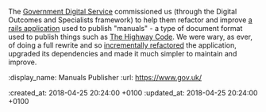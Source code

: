 The [Government Digital Service](https://www.gov.uk) commissioned us (through the Digital Outcomes and Specialists framework) to help them refactor and improve [a rails application](https://github.com/alphagov/manuals-publisher/) used to publish "manuals" - a type of document format used to publish things such as [The Highway Code](https://www.gov.uk/browse/driving/highway-code-road-safety). We were wary, as ever, of doing a full rewrite and so [incrementally refactored](https://github.com/alphagov/manuals-publisher/graphs/contributors?from=2017-01-05&to=2017-06-18&type=c) the application, upgraded its dependencies and made it much simpler to maintain and improve.

:display_name: Manuals Publisher
:url: https://www.gov.uk/

:created_at: 2018-04-25 20:24:00 +0100
:updated_at: 2018-04-25 20:24:00 +0100
